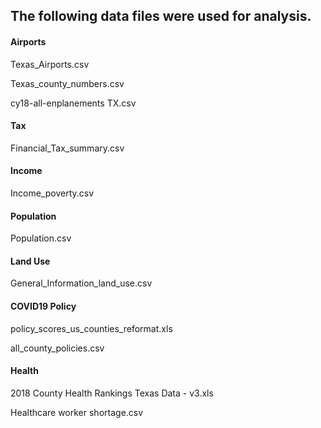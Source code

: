 ## The following data files were used for analysis.

#### Airports
Texas_Airports.csv

Texas_county_numbers.csv

cy18-all-enplanements TX.csv

#### Tax
Financial_Tax_summary.csv

#### Income
Income_poverty.csv

#### Population
Population.csv

#### Land Use
General_Information_land_use.csv

#### COVID19 Policy
policy_scores_us_counties_reformat.xls

all_county_policies.csv

#### Health
2018 County Health Rankings Texas Data - v3.xls

Healthcare worker shortage.csv
